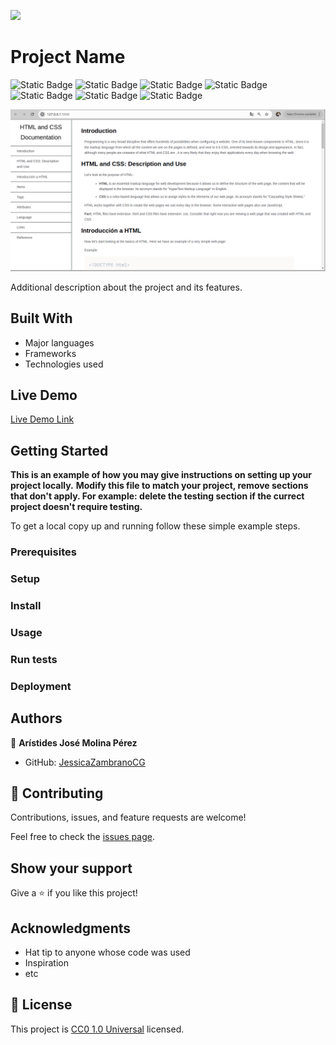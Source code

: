 ![](https://img.shields.io/badge/Uneweb-blue)

# Project Name

![Static Badge](https://img.shields.io/badge/linux-FCC624?style=for-the-badge&logo=linux&logoColor=FCC624&logoSize=auto&labelColor=black) ![Static Badge](https://img.shields.io/badge/ubuntu-E95420?style=for-the-badge&logo=ubuntu&logoColor=E95420&logoSize=auto&labelColor=white) ![Static Badge](https://img.shields.io/badge/git-F05032?style=for-the-badge&logo=git&logoColor=F05032&logoSize=auto&labelColor=white) ![Static Badge](https://img.shields.io/badge/github-181717?style=for-the-badge&logo=github&logoColor=181717&logoSize=auto&labelColor=white) ![Static Badge](https://img.shields.io/badge/visual%20studio%20code-007ACC?style=for-the-badge&logo=visualstudiocode&logoColor=007ACC&logoSize=auto&labelColor=white) ![Static Badge](https://img.shields.io/badge/html%205-E34F26?style=for-the-badge&logo=html5&logoColor=E34F26&logoSize=auto&labelColor=white) ![Static Badge](https://img.shields.io/badge/css%203-1572B6?style=for-the-badge&logo=css3&logoColor=1572B6&logoSize=auto&labelColor=white)


![screenshot](./app_screenshot.png)

Additional description about the project and its features.

## Built With

- Major languages
- Frameworks
- Technologies used

## Live Demo

[Live Demo Link](https://jessicazambranocg.github.io/Project-Technical-Documentation-Page/)


## Getting Started

**This is an example of how you may give instructions on setting up your project locally.**
**Modify this file to match your project, remove sections that don't apply. For example: delete the testing section if the currect project doesn't require testing.**


To get a local copy up and running follow these simple example steps.

### Prerequisites

### Setup

### Install

### Usage

### Run tests

### Deployment



## Authors

👤 **Arístides José Molina Pérez**

- GitHub: [JessicaZambranoCG](https://github.com/JessicaZambranoCG)

## 🤝 Contributing

Contributions, issues, and feature requests are welcome!

Feel free to check the [issues page](https://github.com/JessicaZambranoCG/Project-Technical-Documentation-Page/issues).

## Show your support

Give a ⭐️ if you like this project!

## Acknowledgments

- Hat tip to anyone whose code was used
- Inspiration
- etc

## 📝 License

This project is [CC0 1.0 Universal](LICENSE) licensed.